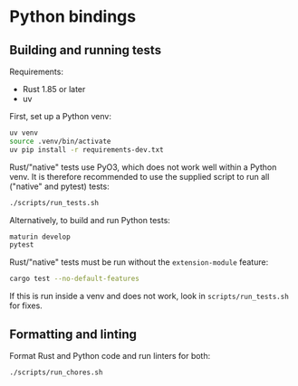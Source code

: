 # Python bindings

## Building and running tests

Requirements:

- Rust 1.85 or later
- uv

First, set up a Python venv:

```bash
uv venv
source .venv/bin/activate
uv pip install -r requirements-dev.txt
```

Rust/"native" tests use PyO3, which does not work well within a Python venv.
It is therefore recommended to use the supplied script to run all ("native" and pytest) tests:

```bash
./scripts/run_tests.sh
```

Alternatively, to build and run Python tests:

```bash
maturin develop
pytest
```

Rust/"native" tests must be run without the `extension-module` feature:

```bash
cargo test --no-default-features
```

If this is run inside a venv and does not work, look in `scripts/run_tests.sh` for fixes.


## Formatting and linting

Format Rust and Python code and run linters for both:

```bash
./scripts/run_chores.sh
```
